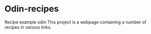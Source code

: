 # Odin-recipes
Recipe example odin 
This project is a webpage containing a number of recipes in various links. 